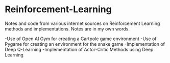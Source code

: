 # Reinforcement-Learning
Notes and code from various internet sources on Reinforcement Learning methods and implementations. Notes are in my own words.


-Use of Open AI Gym for creating a Cartpole game environment
-Use of Pygame for creating an environment for the snake game
-Implementation of Deep Q-Learning
-Implementation of Actor-Critic Methods using Deep Learning
